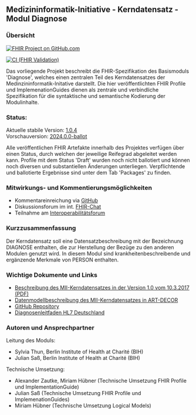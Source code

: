 ## Medizininformatik-Initiative - Kerndatensatz - Modul Diagnose

### Übersicht

[![FHIR Project on GitHub.com](https://img.shields.io/badge/FHIR_project_on_GitHub.com-kerndatensatzmodul--diagnose-green)](https://github.com/medizininformatik-initiative/kerndatensatzmodul-diagnose) 

[![CI (FHIR Validation)](https://github.com/medizininformatik-initiative/kerndatensatzmodul-diagnose/actions/workflows/main.yml/badge.svg)](https://github.com/medizininformatik-initiative/kerndatensatzmodul-diagnose/actions/workflows/main.yml)

Das vorliegende Projekt beschreibt die FHIR-Spezifikation des Basismoduls 'Diagnose', welches einen zentralen Teil des Kerndatensatzes der Medinzininformatik-Initative darstellt. Die hier veröffentlichten FHIR Profile und ImplemenationGuides dienen als zentrale und verbindliche Spezifikation für die syntaktische und semantische Kodierung der Modulinhalte.

### Status:

Aktuelle stabile Version: [1.0.4](https://simplifier.net/packages/de.medizininformatikinitiative.kerndatensatz.diagnose/1.0.4) </br>
Vorschauversion: [2024.0.0-ballot](https://simplifier.net/packages/de.medizininformatikinitiative.kerndatensatz.diagnose/2024.0.0-ballot)
<!-- Reifegrad: -->

Alle veröffentlichen FHIR Artefakte innerhalb des Projektes verfügen über einen Status, durch welchen der jeweilige Reifegrad abgeleitet werden kann.
Profile mit dem Status 'Draft' wurden noch nicht ballotiert und können noch diversen und substantiellen Änderungen unterliegen. Verpflichtende und ballotierte Ergebnisse sind unter dem Tab 'Packages' zu finden.

### Mitwirkungs- und Kommentierungsmöglichkeiten

* Kommentareinreichung via [GitHub](https://github.com/medizininformatik-initiative/kerndatensatzmodul-diagnose)
* Diskussionsforum im int. [FHIR-Chat](https://chat.fhir.org/#narrow/stream/179307-german.2Fmi-initiative)
* Teilnahme am [Interoperabilitätsforum](https://wiki.hl7.de/index.php?title=Interoperabilitätsforum)

### Kurzzusammenfassung

Der Kerndatensatz soll eine Datensatzbeschreibung mit der Bezeichnung DIAGNOSE enthalten, die zur Herstellung der Bezüge zu den anderen Modulen genutzt wird. 
In diesem Modul sind krankheitenbeschreibende und ergänzende Merkmale von PERSON enthalten.


### Wichtige Dokumente und Links
* [Beschreibung des MII-Kerndatensatzes in der Version 1.0 vom 10.3.2017 (PDF)](https://www.medizininformatik-initiative.de/sites/default/files/inline-files/MII_04_Kerndatensatz_1-0.pdf)
* [Datenmodellbeschreibung des MII-Kerndatensatzes in ART-DECOR](https://art-decor.org/art-decor/decor-project--mide-)
* [GitHub Repository](https://github.com/medizininformatik-initiative/kerndatensatzmodul-diagnose)
* [Diagnosenleitfaden HL7 Deutschland](https://wiki.hl7.de/index.php?title=IG:Diagnoseleitfaden)

### Autoren und Ansprechpartner

Leitung des Moduls:

* Sylvia Thun, Berlin Institute of Health at Charité (BIH)
* Julian Saß, Berlin Institute of Health at Charité (BIH)

Technische Umsetzung:

* Alexander Zautke, Miriam Hübner (Technische Umsetzung FHIR Profile und ImplementationGuide)
* Julian Saß (Technische Umsetzung FHIR Profile und ImplemenationGuides)
* Miriam Hübner (Technische Umsetzung Logical Models)
